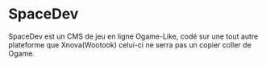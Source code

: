 ﻿SpaceDev
========
SpaceDev est un CMS de jeu en ligne Ogame-Like, codé sur une tout autre plateforme que Xnova(Wootook) celui-ci ne serra pas un copier coller de Ogame.